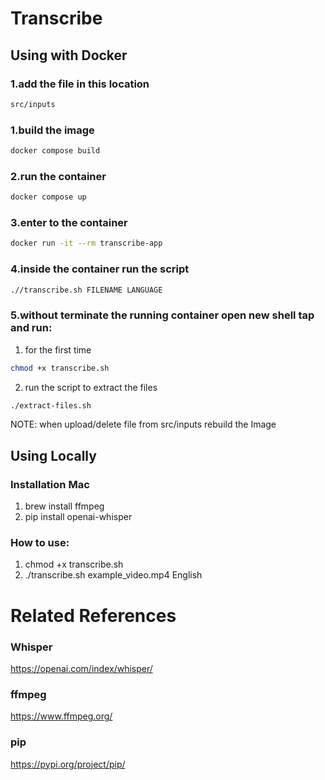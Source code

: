 # Transcribe
## Using with Docker
### 1.add the file in this location
```bash
src/inputs
```

### 1.build the image
```bash
docker compose build
```

### 2.run the container
```bash
docker compose up
```

### 3.enter to the container
```bash
docker run -it --rm transcribe-app
```

### 4.inside the container run the script
```bash
.//transcribe.sh FILENAME LANGUAGE
```

### 5.without terminate the running container open new shell tap and run:
1. for the first time
```bash
chmod +x transcribe.sh
```

2. run the script to extract the files
```bash
./extract-files.sh
```
NOTE: when upload/delete file from src/inputs rebuild the Image

## Using Locally
### Installation Mac

1. brew install ffmpeg
2. pip install openai-whisper

### How to use:

1. chmod +x transcribe.sh
2. ./transcribe.sh example_video.mp4 English


# Related References

### Whisper
https://openai.com/index/whisper/

### ffmpeg
https://www.ffmpeg.org/

### pip
https://pypi.org/project/pip/


